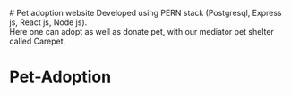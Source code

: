 
﻿# Pet adoption website 
  Developed using PERN stack (Postgresql, Express js, React js, Node js).<br>
Here one can adopt as well as donate pet, with our mediator pet shelter called Carepet.

# Pet-Adoption


